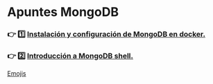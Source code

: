 # Apuntes MongoDB

### :point_right:	:one:	[Instalación y configuración de MongoDB en docker.](https://github.com/aruipal/NoSQL/blob/main/1.%20Instalaci%C3%B3n%20MongoDB.md)

### :point_right:	:two:	[Introducción a MongoDB shell.](https://github.com/aruipal/NoSQL/blob/main/1.%20Instalaci%C3%B3n%20MongoDB.md)

[Emojis](https://github.com/ikatyang/emoji-cheat-sheet)
